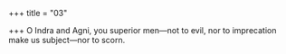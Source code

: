 +++
title = "03"

+++
O Indra and Agni, you superior men—not to evil, nor to imprecation make us subject—nor to scorn.  